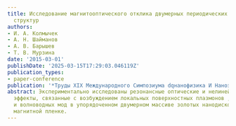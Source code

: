 ```yaml
---
title: Исследование магнитооптического отклика двумерных периодических магнитоплазмон-ных
  структур
authors:
- И. А. Колмычек
- А. Н. Шайманов
- А. В. Барышев
- Т. В. Мурзина
date: '2015-03-01'
publishDate: '2025-03-15T17:29:03.046119Z'
publication_types:
- paper-conference
publication: '*Труды XIX Международного Симпозиума dqнанофизика И Наноэлектроникаdq*'
abstract: Экспериментально исследованы резонансные оптические и нелинейно-оптические
  эффекты, связанные с возбуждением локальных поверхностных плазмонов , плазмон-поляритонов
  и волноводных мод в упорядоченном двумерном массиве золотых нанодисков в диэлектрической
  магнитной пленке.
---
```

